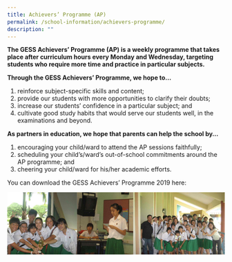 ```yaml
---
title: Achievers’ Programme (AP)
permalink: /school-information/achievers-programme/
description: ""
---
```

**The GESS Achievers’ Programme (AP) is a weekly programme that takes place after curriculum hours every Monday and Wednesday, targeting students who require more time and practice in particular subjects.**

**Through the GESS Achievers’ Programme, we hope to…**

1.  reinforce subject-specific skills and content;
2.  provide our students with more opportunities to clarify their doubts;
3.  increase our students’ confidence in a particular subject; and
4.  cultivate good study habits that would serve our students well, in the examinations and beyond.

**As partners in education, we hope that parents can help the school by…**

1.  encouraging your child/ward to attend the AP sessions faithfully;
2.  scheduling your child’s/ward’s out-of-school commitments around the AP programme; and
3.  cheering your child/ward for his/her academic efforts.

You can download the GESS Achievers’ Programme 2019 here:

![Achievers’ Programme (AP)](/images/students.jpeg)